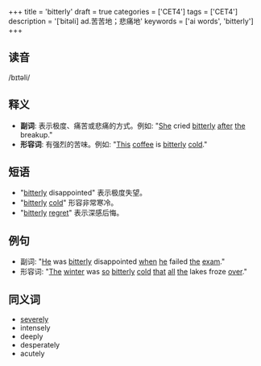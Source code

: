 +++
title = 'bitterly'
draft = true
categories = ['CET4']
tags = ['CET4']
description = '[ˈbitəli] ad.苦苦地；悲痛地'
keywords = ['ai words', 'bitterly']
+++

## 读音
/bɪtəli/

## 释义
- **副词**: 表示极度、痛苦或悲痛的方式。例如: "[She](/zh/post/she/) cried [bitterly](/zh/post/bitterly/) [after](/zh/post/after/) [the](/zh/post/the/) breakup."
- **形容词**: 有强烈的苦味。例如: "[This](/zh/post/this/) [coffee](/zh/post/coffee/) is [bitterly](/zh/post/bitterly/) [cold](/zh/post/cold/)."

## 短语
- "[bitterly](/zh/post/bitterly/) disappointed" 表示极度失望。
- "[bitterly](/zh/post/bitterly/) [cold](/zh/post/cold/)" 形容非常寒冷。
- "[bitterly](/zh/post/bitterly/) [regret](/zh/post/regret/)" 表示深感后悔。

## 例句
- 副词: "[He](/zh/post/he/) was [bitterly](/zh/post/bitterly/) disappointed [when](/zh/post/when/) [he](/zh/post/he/) failed [the](/zh/post/the/) [exam](/zh/post/exam/)."
- 形容词: "[The](/zh/post/the/) [winter](/zh/post/winter/) was [so](/zh/post/so/) [bitterly](/zh/post/bitterly/) [cold](/zh/post/cold/) [that](/zh/post/that/) [all](/zh/post/all/) [the](/zh/post/the/) lakes froze [over](/zh/post/over/)."

## 同义词
- [severely](/zh/post/severely/)
- intensely
- deeply
- desperately
- acutely
